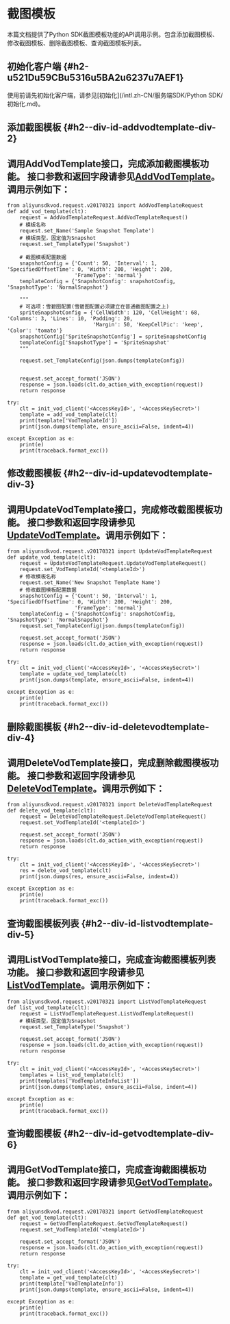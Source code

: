 截图模板 
=========================

本篇文档提供了Python SDK截图模板功能的API调用示例。包含添加截图模板、修改截图模板、删除截图模板、查询截图模板列表。

初始化客户端 {#h2-u521Du59CBu5316u5BA2u6237u7AEF1}
--------------------------------------------

使用前请先初始化客户端，请参见[初始化](/intl.zh-CN/服务端SDK/Python SDK/初始化.md)。

添加截图模板 {#h2--div-id-addvodtemplate-div-2}
-----------------------------------------

调用AddVodTemplate接口，完成添加截图模板功能。
接口参数和返回字段请参见[AddVodTemplate](/intl.zh-CN/服务端API/媒体处理/截图模板/添加截图模板.md)。调用示例如下： 
-------------------------------------------------------------------------------------------------------------------------------------------------------------

    from aliyunsdkvod.request.v20170321 import AddVodTemplateRequest
    def add_vod_template(clt):
        request = AddVodTemplateRequest.AddVodTemplateRequest()
        # 模板名称
        request.set_Name('Sample Snapshot Template')
        # 模板类型，固定值为Snapshot
        request.set_TemplateType('Snapshot')
    
        # 截图模板配置数据
        snapshotConfig = {'Count': 50, 'Interval': 1, 'SpecifiedOffsetTime': 0, 'Width': 200, 'Height': 200,
                          'FrameType': 'normal'}
        templateConfig = {'SnapshotConfig': snapshotConfig, 'SnapshotType': 'NormalSnapshot'}
    
        """
        # 可选项：雪碧图配置(雪碧图配置必须建立在普通截图配置之上)
        spriteSnapshotConfig = {'CellWidth': 120, 'CellHeight': 68, 'Columns': 3, 'Lines': 10, 'Padding': 20,
                                'Margin': 50, 'KeepCellPic': 'keep', 'Color': 'tomato'}
        snapshotConfig['SpriteSnapshotConfig'] = spriteSnapshotConfig
        templateConfig['SnapshotType'] = 'SpriteSnapshot'
        """
    
        request.set_TemplateConfig(json.dumps(templateConfig))
    
    
        request.set_accept_format('JSON')
        response = json.loads(clt.do_action_with_exception(request))
        return response
    
    try:
        clt = init_vod_client('<AccessKeyId>', '<AccessKeySecret>')
        template = add_vod_template(clt)
        print(template['VodTemplateId'])
        print(json.dumps(template, ensure_ascii=False, indent=4))
    
    except Exception as e:
        print(e)
        print(traceback.format_exc())



修改截图模板 {#h2--div-id-updatevodtemplate-div-3}
--------------------------------------------

调用UpdateVodTemplate接口，完成修改截图模板功能。
接口参数和返回字段请参见[UpdateVodTemplate](/intl.zh-CN/服务端API/媒体处理/截图模板/修改截图模板.md)。调用示例如下： 
-------------------------------------------------------------------------------------------------------------------------------------------------------------------

    from aliyunsdkvod.request.v20170321 import UpdateVodTemplateRequest
    def update_vod_template(clt):
        request = UpdateVodTemplateRequest.UpdateVodTemplateRequest()
        request.set_VodTemplateId('<templateId>')
        # 修改模板名称
        request.set_Name('New Snapshot Template Name')
        # 修改截图模板配置数据
        snapshotConfig = {'Count': 50, 'Interval': 1, 'SpecifiedOffsetTime': 0, 'Width': 200, 'Height': 200,
                          'FrameType': 'normal'}
        templateConfig = {'SnapshotConfig': snapshotConfig, 'SnapshotType': 'NormalSnapshot'}
        request.set_TemplateConfig(json.dumps(templateConfig))
    
        request.set_accept_format('JSON')
        response = json.loads(clt.do_action_with_exception(request))
        return response
    
    try:
        clt = init_vod_client('<AccessKeyId>', '<AccessKeySecret>')
        template = update_vod_template(clt)
        print(json.dumps(template, ensure_ascii=False, indent=4))
    
    except Exception as e:
        print(e)
        print(traceback.format_exc())



删除截图模板 {#h2--div-id-deletevodtemplate-div-4}
--------------------------------------------

调用DeleteVodTemplate接口，完成删除截图模板功能。
接口参数和返回字段请参见[DeleteVodTemplate](/intl.zh-CN/服务端API/媒体处理/截图模板/删除截图模板.md)。调用示例如下： 
-------------------------------------------------------------------------------------------------------------------------------------------------------------------

    from aliyunsdkvod.request.v20170321 import DeleteVodTemplateRequest
    def delete_vod_template(clt):
        request = DeleteVodTemplateRequest.DeleteVodTemplateRequest()
        request.set_VodTemplateId('<templateId>')
    
        request.set_accept_format('JSON')
        response = json.loads(clt.do_action_with_exception(request))
        return response
    
    try:
        clt = init_vod_client('<AccessKeyId>', '<AccessKeySecret>')
        res = delete_vod_template(clt)
        print(json.dumps(res, ensure_ascii=False, indent=4))
    
    except Exception as e:
        print(e)
        print(traceback.format_exc())



查询截图模板列表 {#h2--div-id-listvodtemplate-div-5}
--------------------------------------------

调用ListVodTemplate接口，完成查询截图模板列表功能。
接口参数和返回字段请参见[ListVodTemplate](/intl.zh-CN/服务端API/媒体处理/截图模板/查询截图模板列表.md)。调用示例如下： 
-------------------------------------------------------------------------------------------------------------------------------------------------------------------

    from aliyunsdkvod.request.v20170321 import ListVodTemplateRequest
    def list_vod_template(clt):
        request = ListVodTemplateRequest.ListVodTemplateRequest()
        # 模板类型，固定值为Snapshot
        request.set_TemplateType('Snapshot')
    
        request.set_accept_format('JSON')
        response = json.loads(clt.do_action_with_exception(request))
        return response
    
    try:
        clt = init_vod_client('<AccessKeyId>', '<AccessKeySecret>')
        templates = list_vod_template(clt)
        print(templates['VodTemplateInfoList'])
        print(json.dumps(templates, ensure_ascii=False, indent=4))
    
    except Exception as e:
        print(e)
        print(traceback.format_exc())



查询截图模板 {#h2--div-id-getvodtemplate-div-6}
-----------------------------------------

调用GetVodTemplate接口，完成查询截图模板功能。
接口参数和返回字段请参见[GetVodTemplate](/intl.zh-CN/服务端API/媒体处理/截图模板/查询单个截图模板.md)。调用示例如下： 
---------------------------------------------------------------------------------------------------------------------------------------------------------------

    from aliyunsdkvod.request.v20170321 import GetVodTemplateRequest
    def get_vod_template(clt):
        request = GetVodTemplateRequest.GetVodTemplateRequest()
        request.set_VodTemplateId('<templateId>')
    
        request.set_accept_format('JSON')
        response = json.loads(clt.do_action_with_exception(request))
        return response
    
    try:
        clt = init_vod_client('<AccessKeyId>', '<AccessKeySecret>')
        template = get_vod_template(clt)
        print(template['VodTemplateInfo'])
        print(json.dumps(template, ensure_ascii=False, indent=4))
    
    except Exception as e:
        print(e)
        print(traceback.format_exc())



